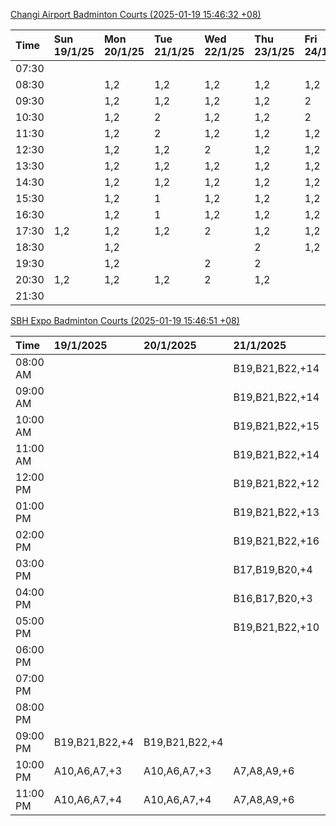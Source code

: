 [Changi Airport Badminton Courts (2025-01-19 15:46:32 +08)](https://www.carc.org.sg/FacilityBooking.aspx)

| Time   | Sun 19/1/25   | Mon 20/1/25   | Tue 21/1/25   | Wed 22/1/25   | Thu 23/1/25   | Fri 24/1/25   | Sat 25/1/25   |
|:-------|:--------------|:--------------|:--------------|:--------------|:--------------|:--------------|:--------------|
| 07:30  |               |               |               |               |               |               |               |
| 08:30  |               | 1,2           | 1,2           | 1,2           | 1,2           | 1,2           |               |
| 09:30  |               | 1,2           | 1,2           | 1,2           | 1,2           | 2             | 1,2           |
| 10:30  |               | 1,2           | 2             | 1,2           | 1,2           | 2             | 1,2           |
| 11:30  |               | 1,2           | 2             | 1,2           | 1,2           | 1,2           | 1,2           |
| 12:30  |               | 1,2           | 1,2           | 2             | 1,2           | 1,2           | 1,2           |
| 13:30  |               | 1,2           | 1,2           | 1,2           | 1,2           | 1,2           | 1,2           |
| 14:30  |               | 1,2           | 1,2           | 1,2           | 1,2           | 1,2           | 2             |
| 15:30  |               | 1,2           | 1             | 1,2           | 1,2           | 1,2           | 2             |
| 16:30  |               | 1,2           | 1             | 1,2           | 1,2           | 1,2           | 2             |
| 17:30  | 1,2           | 1,2           | 1,2           | 2             | 1,2           | 1,2           | 2             |
| 18:30  |               | 1,2           |               |               | 2             | 1,2           | 1,2           |
| 19:30  |               | 1,2           |               | 2             | 2             |               | 1             |
| 20:30  | 1,2           | 1,2           | 1,2           | 2             | 1,2           |               | 1             |
| 21:30  |               |               |               |               |               |               |               |

[SBH Expo Badminton Courts (2025-01-19 15:46:51 +08)](https://singaporebadmintonhall.getomnify.com/widgets/O3MRKGBH359GA55KHMG1RD)

| Time     | 19/1/2025      | 20/1/2025      | 21/1/2025       | 22/1/2025       | 23/1/2025       | 24/1/2025       | 25/1/2025       |
|:---------|:---------------|:---------------|:----------------|:----------------|:----------------|:----------------|:----------------|
| 08:00 AM |                |                | B19,B21,B22,+14 | B19,B21,B22,+19 | B19,B21,B22,+19 | B19,B21,B22,+19 | B19,B21,B22,+13 |
| 09:00 AM |                |                | B19,B21,B22,+14 | B19,B21,B22,+19 | B19,B21,B22,+17 | B19,B20,B21,+17 | B19,B21,B22,+14 |
| 10:00 AM |                |                | B19,B21,B22,+15 | B17,B21,B22,+13 | B19,B21,B22,+18 | B19,B20,B21,+17 | B19,B20,B21,+16 |
| 11:00 AM |                |                | B19,B21,B22,+14 | B17,B21,B22,+14 | B19,B21,B22,+17 | B19,B21,B22,+18 | B19,B20,B21,+16 |
| 12:00 PM |                |                | B19,B21,B22,+12 | B19,B21,B22,+19 | B19,B21,B22,+19 | B19,B21,B22,+14 | B19,B21,B22,+19 |
| 01:00 PM |                |                | B19,B21,B22,+13 | B20,B21,B22,+18 | B19,B21,B22,+19 | B19,B21,B22,+15 | B19,B21,B22,+19 |
| 02:00 PM |                |                | B19,B21,B22,+16 | B20,B21,B22,+17 | B19,B21,B22,+17 | B19,B21,B22,+15 | B20,B21,B22,+14 |
| 03:00 PM |                |                | B17,B19,B20,+4  | B19,B21,B22,+7  | B19,B21,B22,+16 | B19,B21,B22,+12 | B18,B20,B22,+6  |
| 04:00 PM |                |                | B16,B17,B20,+3  | B20,B21,B22,+1  | B21             | B19,B21,B22,+1  | B15,B20,B22     |
| 05:00 PM |                |                | B19,B21,B22,+10 | B15             |                 | A1,A2           | B13,B14         |
| 06:00 PM |                |                |                 |                 |                 |                 |                 |
| 07:00 PM |                |                |                 |                 |                 |                 |                 |
| 08:00 PM |                |                |                 |                 | A10             |                 |                 |
| 09:00 PM | B19,B21,B22,+4 | B19,B21,B22,+4 |                 |                 | A10,B22         |                 |                 |
| 10:00 PM | A10,A6,A7,+3   | A10,A6,A7,+3   | A7,A8,A9,+6     | A7,A8,A9,+5     |                 | A10,A8,A9,+5    | A10,B21,B22,+4  |
| 11:00 PM | A10,A6,A7,+4   | A10,A6,A7,+4   | A7,A8,A9,+6     | A7,A8,A9,+6     |                 | A10,A8,A9,+5    | B20,B21,B22,+13 |
